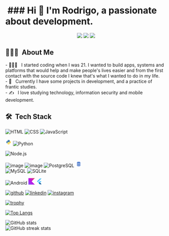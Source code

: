 <h1>&nbsp;### Hi 👋 I'm Rodrigo, a passionate about development.</h1>
<p align="center">
<a href="https://instagram.com/rodrigo019barbosa"><img src="https://img.shields.io/badge/-@rodrigo019barbosa_-E4405F?style=flat-square&logo=Instagram&logoColor=white"/></a>
<a href="https://www.linkedin.com/in/rodrigo-barbosa-005266163"><img src="https://img.shields.io/badge/-Rodrigo%20Barbosa-0077B5?style=flat-square&logo=Linkedin&logoColor=white"/></a>
<a href="mailto:usuario019alfa@gmail.com"><img src="https://img.shields.io/badge/-usuario019alfa@gmail.com-D14836?style=flat-square&logo=Gmail&logoColor=white"/></a>

</p>

<h2> 👨🏻‍💻 &nbsp;About Me </h2>
- 👨🏻‍💻 &nbsp; I started coding when I was 21. I wanted to build apps, systems and platforms that would help and make people's lives easier and from the first contact with the source code I knew that's what I wanted to do in my life. <br>
- 💼 &nbsp; Currently I have some projects in development, and a practice of frantic studies.<br>
- ✍️ &nbsp; I love studying technology, information security and mobile development.

<h2> 🛠 &nbsp;Tech Stack</h2>

![HTML](https://img.shields.io/badge/-HTML-333333?style=flat&logo=HTML5)
![CSS](https://img.shields.io/badge/-CSS-333333?style=flat&logo=CSS3&logoColor=1572B6)
![JavaScript](https://img.shields.io/badge/-JavaScript-333333?style=flat&logo=javascript)

<code><img height="20" src="https://raw.githubusercontent.com/github/explore/80688e429a7d4ef2fca1e82350fe8e3517d3494d/topics/python/python.png"></code>
![Python](https://img.shields.io/badge/-Python-333333?style=flat)

![Node.js](https://img.shields.io/badge/-Node.js-333333?style=flat&logo=node.js)

![image](https://github.com/user-attachments/assets/6faf8a3a-e2dd-414c-ab7a-4e0c026b41a6)
![image](https://github.com/user-attachments/assets/b5081934-b556-4093-b18f-edca1e4be59f)
![PostgreSQL](https://img.shields.io/badge/-PostgreSQL-333333?style=flat&logo=postgresql)
<code><img height="20" src="https://raw.githubusercontent.com/github/explore/80688e429a7d4ef2fca1e82350fe8e3517d3494d/topics/sql/sql.png"></code>  
![MySQL](https://img.shields.io/badge/-MySQL-333333?style=flat&logo=mysql)
![SQLite](https://img.shields.io/badge/-SQLite-333333?style=flat&logo=sqlite)

![Android](https://img.shields.io/badge/-Android-333333?style=flat&logo=ANDROID)
<code><img height="20" src="https://raw.githubusercontent.com/github/explore/5c058a388828bb5fde0bcafd4bc867b5bb3f26f3/topics/kotlin/kotlin.png"></code>
<code><img height="20" src="https://raw.githubusercontent.com/github/explore/80688e429a7d4ef2fca1e82350fe8e3517d3494d/topics/flutter/flutter.png"></code>


[<img src='https://cdn.jsdelivr.net/npm/simple-icons@3.0.1/icons/github.svg' alt='github' height='40'>](https://github.com/wolley019)  [<img src='https://cdn.jsdelivr.net/npm/simple-icons@3.0.1/icons/linkedin.svg' alt='linkedin' height='40'>](https://www.linkedin.com/in/rodrigo-barbosa-005266163/)  [<img src='https://cdn.jsdelivr.net/npm/simple-icons@3.0.1/icons/instagram.svg' alt='instagram' height='40'>](https://www.instagram.com/rodrigo019barbosa/)  

[![trophy](https://github-profile-trophy.vercel.app/?username=wolley019)](https://github.com/ryo-ma/github-profile-trophy)

[![Top Langs](https://github-readme-stats.vercel.app/api/top-langs/?username=wolley019)](https://github.com/anuraghazra/github-readme-stats)

![GitHub stats](https://github-readme-stats.vercel.app/api?username=wolley019&show_icons=true)  
![GitHub streak stats](https://github-readme-streak-stats.herokuapp.com/?user=wolley019)  

